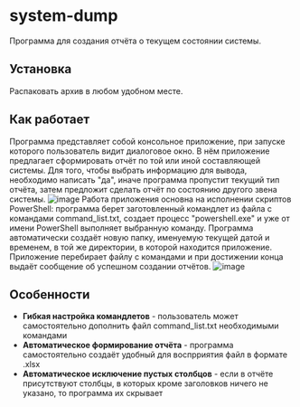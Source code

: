 # system-dump
Программа для создания отчёта о текущем состоянии системы.
## Установка
Распаковать архив в любом удобном месте.
## Как работает
Программа представляет собой консольное приложение, при запуске которого пользователь видит диалоговое окно. В нём приложение предлагает сформировать отчёт по той или иной составляющей системы. Для того, чтобы выбрать информацию для вывода, необходимо написать "да", иначе программа пропустит текущий тип отчёта, затем предложит сделать отчёт по состоянию другого звена системы.
![image](https://github.com/user-attachments/assets/ed5d46ed-537b-485e-a854-0ae57cc792d9)
Работа приложения основна на исполнении скриптов PowerShell: программа берет заготовленный командлет из файла с командами command_list.txt, создает процесс "powershell.exe" и уже от имени PowerShell выполняет выбранную команду. Программа автоматически создаёт новую папку, именуемую текущей датой и временем, в той же директории, в которой находится приложение. Приложение перебирает файлу с командами и при достижении конца выдаёт сообщение об успешном создании отчётов.
![image](https://github.com/user-attachments/assets/2b315247-2c32-400d-9c1d-ca93e2edde82)

## Особенности
* **Гибкая настройка командлетов** - пользователь может самостоятельно дополнить файл command_list.txt необходимыми командами
* **Автоматическое формирование отчёта** - программа самостоятельно создаёт удобный для воспрриятия файл в формате .xlsx
* **Автоматическое исключение пустых столбцов** - если в отчёте присутствуют столбцы, в которых кроме заголовков ничего не указано, то программа их скрывает
